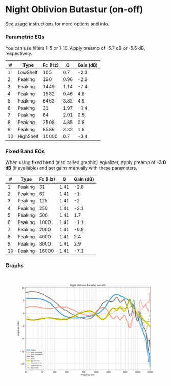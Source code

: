 # Night Oblivion Butastur (on-off)
See [usage instructions](https://github.com/jaakkopasanen/AutoEq#usage) for more options and info.

### Parametric EQs
You can use filters 1-5 or 1-10. Apply preamp of -5.7 dB or -5.6 dB, respectively.

|   # | Type      |   Fc (Hz) |    Q |   Gain (dB) |
|-----|-----------|-----------|------|-------------|
|   1 | LowShelf  |       105 | 0.7  |        -2.3 |
|   2 | Peaking   |       190 | 0.96 |        -2.6 |
|   3 | Peaking   |      1449 | 1.14 |        -7.4 |
|   4 | Peaking   |      1582 | 0.46 |         4.8 |
|   5 | Peaking   |      6463 | 3.82 |         4.9 |
|   6 | Peaking   |        31 | 1.97 |        -0.4 |
|   7 | Peaking   |        64 | 2.01 |         0.5 |
|   8 | Peaking   |      2508 | 4.85 |         0.6 |
|   9 | Peaking   |      8586 | 3.32 |         1.6 |
|  10 | HighShelf |     10000 | 0.7  |        -3.4 |

### Fixed Band EQs
When using fixed band (also called graphic) equalizer, apply preamp of **-3.0 dB** (if available) and set gains manually with these parameters.

|   # | Type    |   Fc (Hz) |    Q |   Gain (dB) |
|-----|---------|-----------|------|-------------|
|   1 | Peaking |        31 | 1.41 |        -2.8 |
|   2 | Peaking |        62 | 1.41 |        -1   |
|   3 | Peaking |       125 | 1.41 |        -2   |
|   4 | Peaking |       250 | 1.41 |        -2.1 |
|   5 | Peaking |       500 | 1.41 |         1.7 |
|   6 | Peaking |      1000 | 1.41 |        -1.1 |
|   7 | Peaking |      2000 | 1.41 |        -0.9 |
|   8 | Peaking |      4000 | 1.41 |         2.4 |
|   9 | Peaking |      8000 | 1.41 |         2.9 |
|  10 | Peaking |     16000 | 1.41 |        -7.1 |

### Graphs
![](./Night%20Oblivion%20Butastur%20(on-off).png)
